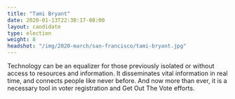 ```yaml
---
title: "Tami Bryant"
date: 2020-01-13T22:38:17-08:00
layout: candidate
type: election
weight: 8
headshot: "/img/2020-march/san-francisco/tami-bryant.jpg"
---
```


Technology can be an equalizer for those previously isolated or without
access to resources and information. It disseminates vital information
in real time, and connects people like never before. And now more than
ever, it is a necessary tool in voter registration and Get Out The Vote
efforts.

